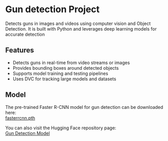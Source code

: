 # Gun detection Project

Detects guns in images and videos using computer vision and Object Detection.
It is built with Python and leverages deep learning models for accurate detection


## Features
- Detects guns in real-time from video streams or images  
- Provides bounding boxes around detected objects  
- Supports model training and testing pipelines  
- Uses DVC for tracking large models and datasets 

## Model
The pre-trained Faster R-CNN model for gun detection can be downloaded here:  
[fasterrcnn.pth](https://huggingface.co/minkhantnaing/gun-detection-model/resolve/main/fasterrcnn.pth)  

You can also visit the Hugging Face repository page:  
[Gun Detection Model](https://huggingface.co/minkhantnaing/gun-detection-model)